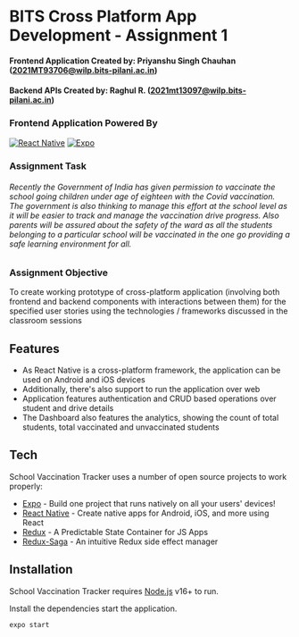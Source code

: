 # BITS Cross Platform App Development - Assignment 1

#### Frontend Application Created by: Priyanshu Singh Chauhan (2021MT93706@wilp.bits-pilani.ac.in)
#### Backend APIs Created by: Raghul R. (2021mt13097@wilp.bits-pilani.ac.in)

### Frontend Application Powered By
[![React Native](https://www.pngitem.com/pimgs/m/514-5142665_react-native-transparent-react-native-logo-png-png.png)](https://reactnative.dev/)
[![Expo](https://miro.medium.com/max/512/1*3o8TOSojT64ChGpjop0USA.png)](https://expo.dev/)

### Assignment Task
###### Recently the Government of India has given permission to vaccinate the school going children under age of eighteen with the Covid vaccination. The government is also thinking to manage this effort at the school level as it will be easier to track and manage the vaccination drive progress. Also parents will be assured about the safety of the ward as all the students belonging to a particular school will be vaccinated in the one go providing a safe learning environment for all. 

### Assignment Objective
To create working prototype of cross-platform application (involving both frontend and backend components with interactions between them) for the specified user stories using the technologies / frameworks discussed in the classroom sessions

## Features

- As React Native is a cross-platform framework, the application can be used on Android and iOS devices
- Additionally, there's also support to run the application over web
- Application features authentication and CRUD based operations over student and drive details
- The Dashboard also features the analytics, showing the count of total students, total vaccinated and unvaccinated students

## Tech

School Vaccination Tracker uses a number of open source projects to work properly:

- [Expo](https://expo.dev/) - Build one project that runs natively on all your users' devices!
- [React Native](https://reactnative.dev/) - Create native apps for Android, iOS, and more using React
- [Redux](https://redux.js.org/) - A Predictable State Container for JS Apps
- [Redux-Saga](https://redux-saga.js.org/) - An intuitive Redux side effect manager

## Installation

School Vaccination Tracker requires [Node.js](https://nodejs.org/) v16+ to run.

Install the dependencies start the application.

```sh
expo start
```

[//]: # (Digital Signature - This application belongs to Priyanshu Singh Chauhan and all associated members of the group project)